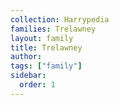 ```yaml
---
collection: Harrypedia
families: Trelawney
layout: family
title: Trelawney
author:
tags: ["family"]
sidebar:
  order: 1
---
```

